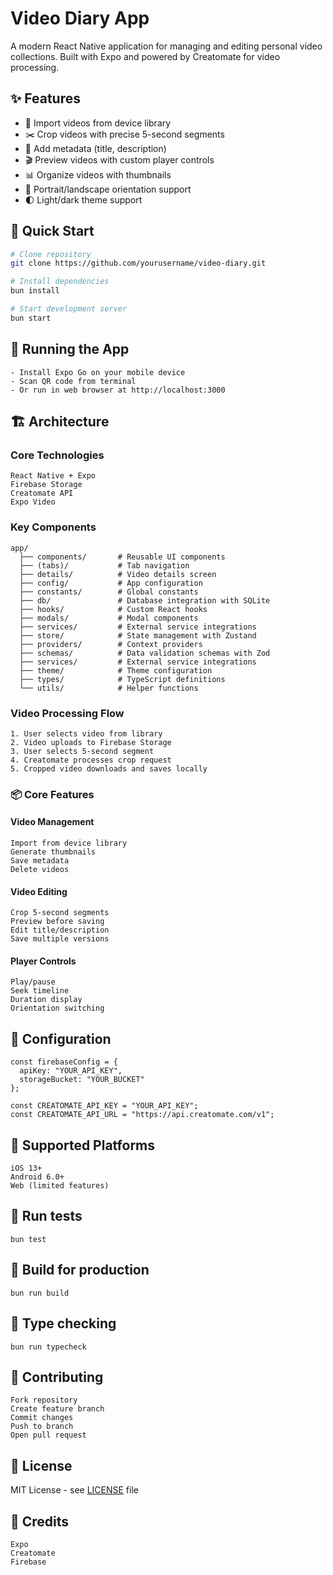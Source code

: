 # Video Diary App

A modern React Native application for managing and editing personal video collections. Built with Expo and powered by Creatomate for video processing.

## ✨ Features

- 📱 Import videos from device library
- ✂️ Crop videos with precise 5-second segments
- 📝 Add metadata (title, description)
- 🎬 Preview videos with custom player controls
- 📊 Organize videos with thumbnails
- 🔄 Portrait/landscape orientation support
- 🌓 Light/dark theme support

## 🚀 Quick Start

```bash
# Clone repository
git clone https://github.com/yourusername/video-diary.git

# Install dependencies
bun install

# Start development server
bun start
```

## 📱 Running the App

    - Install Expo Go on your mobile device
    - Scan QR code from terminal
    - Or run in web browser at http://localhost:3000

## 🏗️ Architecture
### Core Technologies

    React Native + Expo
    Firebase Storage
    Creatomate API
    Expo Video

### Key Components

```
app/
  ├── components/       # Reusable UI components
  ├── (tabs)/           # Tab navigation
  ├── details/          # Video details screen
  ├── config/           # App configuration
  ├── constants/        # Global constants
  ├── db/               # Database integration with SQLite
  ├── hooks/            # Custom React hooks
  ├── modals/           # Modal components
  ├── services/         # External service integrations  
  ├── store/            # State management with Zustand
  ├── providers/        # Context providers
  ├── schemas/          # Data validation schemas with Zod
  ├── services/         # External service integrations
  ├── theme/            # Theme configuration
  ├── types/            # TypeScript definitions
  └── utils/            # Helper functions
```

### Video Processing Flow

    1. User selects video from library
    2. Video uploads to Firebase Storage
    3. User selects 5-second segment
    4. Creatomate processes crop request
    5. Cropped video downloads and saves locally

### 📦 Core Features
#### Video Management

    Import from device library
    Generate thumbnails
    Save metadata
    Delete videos

#### Video Editing

    Crop 5-second segments
    Preview before saving
    Edit title/description
    Save multiple versions

#### Player Controls

    Play/pause
    Seek timeline
    Duration display
    Orientation switching

## 🔧 Configuration

```
const firebaseConfig = {
  apiKey: "YOUR_API_KEY",
  storageBucket: "YOUR_BUCKET"
};
```

```Creatomate config
const CREATOMATE_API_KEY = "YOUR_API_KEY";
const CREATOMATE_API_URL = "https://api.creatomate.com/v1";
```

## 📱 Supported Platforms

    iOS 13+
    Android 6.0+
    Web (limited features)

## 🧪 Run tests
```
bun test
```

## 🔨 Build for production
```
bun run build
```

## 📝 Type checking
```
bun run typecheck
```

## 🤝 Contributing

    Fork repository
    Create feature branch
    Commit changes
    Push to branch
    Open pull request

## 📄 License

MIT License - see [LICENSE](LICENSE) file

## 🙏 Credits

    Expo
    Creatomate
    Firebase

